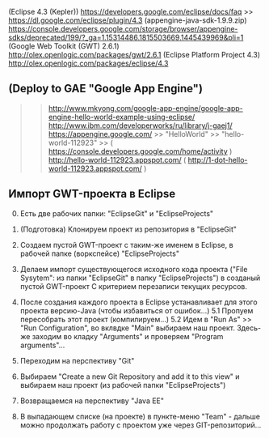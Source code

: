 (Eclipse 4.3 (Kepler)) https://developers.google.com/eclipse/docs/faq >> https://dl.google.com/eclipse/plugin/4.3
(appengine-java-sdk-1.9.9.zip) https://console.developers.google.com/storage/browser/appengine-sdks/deprecated/199/?_ga=1.15314486.1815503669.1445439969&pli=1
(Google Web Toolkit (GWT) 2.6.1) http://olex.openlogic.com/packages/gwt/2.6.1
(Eclipse Platform Project 4.3) http://olex.openlogic.com/packages/eclipse/4.3


(Deploy to GAE "Google App Engine")
---------------------------------
>> http://www.mkyong.com/google-app-engine/google-app-engine-hello-world-example-using-eclipse/
   http://www.ibm.com/developerworks/ru/library/j-gaej1/
>> https://appengine.google.com/ >> "HelloWorld" >> "hello-world-112923" >> ( https://console.developers.google.com/home/activity )
>> http://hello-world-112923.appspot.com/  ( http://1-dot-hello-world-112923.appspot.com/ )


Импорт GWT-проекта в Eclipse
----------------------------
0. Есть две рабочих папки: "EclipseGit" и "EclipseProjects"

1.  (Подготовка) Клонируем проект из репозитория в "EclipseGit"
2.  Создаем пустой GWT-проект с таким-же именем в Eclipse, в рабочей папке (воркспейсе) "EclipseProjects"
3.  Делаем импорт существующегося исходного кода проекта ("File Sysytem": из папки "EclipseGit" в папку "EclipseProjects") в созданый пустой GWT-проект С критерием перезаписи текущих ресурсов.
4.  После создания каждого проекта в Eclipse устанавливает для этого проекта версию-Java (чтобы избавиться от ошибок...)
5.1 Пропуем пересобрать этот проект (компилируем...)
5.2 Идем в "Run As" >> "Run Configuration", во вклвдке "Main" выбираем наш проект. Здесь-же заходим во кладку "Arguments" и проверяем "Program arguments"...

6. Переходим на перспективу "Git"
7. Выбираем "Create a new Git Repository and add it to this view" и выбираем наш проект (из рабочей папки "EclipseProjects")
8. Возвращаемся на перспективу "Java EE"
9. В выпадающем списке (на проекте) в пункте-меню "Team" - дальше можно продолжать работу с проектом уже через GIT-репозиторий...